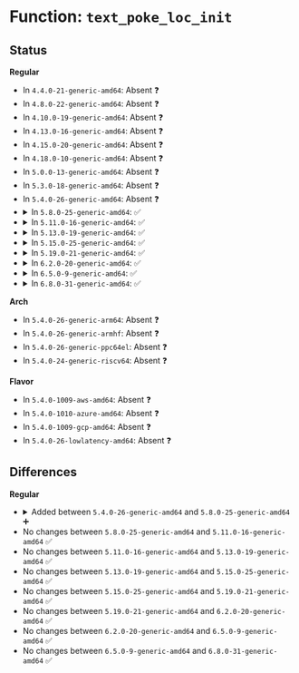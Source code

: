 # Function: <code>text_poke_loc_init</code>

## Status
<b>Regular</b>
<ul>
<li>
In <code>4.4.0-21-generic-amd64</code>: Absent ❓
</li>
<li>
In <code>4.8.0-22-generic-amd64</code>: Absent ❓
</li>
<li>
In <code>4.10.0-19-generic-amd64</code>: Absent ❓
</li>
<li>
In <code>4.13.0-16-generic-amd64</code>: Absent ❓
</li>
<li>
In <code>4.15.0-20-generic-amd64</code>: Absent ❓
</li>
<li>
In <code>4.18.0-10-generic-amd64</code>: Absent ❓
</li>
<li>
In <code>5.0.0-13-generic-amd64</code>: Absent ❓
</li>
<li>
In <code>5.3.0-18-generic-amd64</code>: Absent ❓
</li>
<li>
In <code>5.4.0-26-generic-amd64</code>: Absent ❓
</li>
<li>
<details>
<summary>In <code>5.8.0-25-generic-amd64</code>: ✅</summary>

```c
void text_poke_loc_init(struct text_poke_loc * tp, void * addr, const void * opcode, size_t len, const void * emulate)
```

```json
{
  "name": "text_poke_loc_init",
  "collision_type": "Unique Static",
  "inline_type": "No",
  "funcs": [
    {
      "addr": 18446744071579093296,
      "name": "text_poke_loc_init",
      "external": false,
      "loc": "arch/x86/kernel/alternative.c:1223",
      "file": "arch/x86/kernel/alternative.c",
      "inline": "seen, unknown",
      "caller_inline": [],
      "caller_func": [
        "arch/x86/kernel/alternative.c:text_poke_bp",
        "arch/x86/kernel/alternative.c:text_poke_queue"
      ]
    }
  ],
  "symbols": [
    {
      "addr": 18446744071579093296,
      "name": "text_poke_loc_init",
      "section": ".text",
      "bind": "STB_LOCAL",
      "size": 349
    }
  ]
}
```
</details>
</li>
<li>
<details>
<summary>In <code>5.11.0-16-generic-amd64</code>: ✅</summary>

```c
void text_poke_loc_init(struct text_poke_loc * tp, void * addr, const void * opcode, size_t len, const void * emulate)
```

```json
{
  "name": "text_poke_loc_init",
  "collision_type": "Unique Static",
  "inline_type": "No",
  "funcs": [
    {
      "addr": 18446744071579094480,
      "name": "text_poke_loc_init",
      "external": false,
      "loc": "arch/x86/kernel/alternative.c:1273",
      "file": "arch/x86/kernel/alternative.c",
      "inline": "seen, unknown",
      "caller_inline": [],
      "caller_func": [
        "arch/x86/kernel/alternative.c:text_poke_bp",
        "arch/x86/kernel/alternative.c:text_poke_queue"
      ]
    }
  ],
  "symbols": [
    {
      "addr": 18446744071579094480,
      "name": "text_poke_loc_init",
      "section": ".text",
      "bind": "STB_LOCAL",
      "size": 353
    }
  ]
}
```
</details>
</li>
<li>
<details>
<summary>In <code>5.13.0-19-generic-amd64</code>: ✅</summary>

```c
void text_poke_loc_init(struct text_poke_loc * tp, void * addr, const void * opcode, size_t len, const void * emulate)
```

```json
{
  "name": "text_poke_loc_init",
  "collision_type": "Unique Static",
  "inline_type": "No",
  "funcs": [
    {
      "addr": 18446744071579100864,
      "name": "text_poke_loc_init",
      "external": false,
      "loc": "arch/x86/kernel/alternative.c:1194",
      "file": "arch/x86/kernel/alternative.c",
      "inline": "seen, unknown",
      "caller_inline": [],
      "caller_func": [
        "arch/x86/kernel/alternative.c:text_poke_bp",
        "arch/x86/kernel/alternative.c:text_poke_queue"
      ]
    }
  ],
  "symbols": [
    {
      "addr": 18446744071579100864,
      "name": "text_poke_loc_init",
      "section": ".text",
      "bind": "STB_LOCAL",
      "size": 285
    }
  ]
}
```
</details>
</li>
<li>
<details>
<summary>In <code>5.15.0-25-generic-amd64</code>: ✅</summary>

```c
void text_poke_loc_init(struct text_poke_loc * tp, void * addr, const void * opcode, size_t len, const void * emulate)
```

```json
{
  "name": "text_poke_loc_init",
  "collision_type": "Unique Static",
  "inline_type": "No",
  "funcs": [
    {
      "addr": 18446744071579124784,
      "name": "text_poke_loc_init",
      "external": false,
      "loc": "arch/x86/kernel/alternative.c:1194",
      "file": "arch/x86/kernel/alternative.c",
      "inline": "seen, unknown",
      "caller_inline": [],
      "caller_func": [
        "arch/x86/kernel/alternative.c:text_poke_bp",
        "arch/x86/kernel/alternative.c:text_poke_queue"
      ]
    }
  ],
  "symbols": [
    {
      "addr": 18446744071579124784,
      "name": "text_poke_loc_init",
      "section": ".text",
      "bind": "STB_LOCAL",
      "size": 285
    }
  ]
}
```
</details>
</li>
<li>
<details>
<summary>In <code>5.19.0-21-generic-amd64</code>: ✅</summary>

```c
void text_poke_loc_init(struct text_poke_loc * tp, void * addr, const void * opcode, size_t len, const void * emulate)
```

```json
{
  "name": "text_poke_loc_init",
  "collision_type": "Unique Static",
  "inline_type": "No",
  "funcs": [
    {
      "addr": 18446744071579158304,
      "name": "text_poke_loc_init",
      "external": false,
      "loc": "arch/x86/kernel/alternative.c:1570",
      "file": "arch/x86/kernel/alternative.c",
      "inline": "seen, unknown",
      "caller_inline": [],
      "caller_func": [
        "arch/x86/kernel/alternative.c:text_poke_bp",
        "arch/x86/kernel/alternative.c:text_poke_queue"
      ]
    }
  ],
  "symbols": [
    {
      "addr": 18446744071579158304,
      "name": "text_poke_loc_init",
      "section": ".text",
      "bind": "STB_LOCAL",
      "size": 447
    }
  ]
}
```
</details>
</li>
<li>
<details>
<summary>In <code>6.2.0-20-generic-amd64</code>: ✅</summary>

```c
void text_poke_loc_init(struct text_poke_loc * tp, void * addr, const void * opcode, size_t len, const void * emulate)
```

```json
{
  "name": "text_poke_loc_init",
  "collision_type": "Unique Static",
  "inline_type": "No",
  "funcs": [
    {
      "addr": 18446744071579208160,
      "name": "text_poke_loc_init",
      "external": false,
      "loc": "arch/x86/kernel/alternative.c:2064",
      "file": "arch/x86/kernel/alternative.c",
      "inline": "seen, unknown",
      "caller_inline": [],
      "caller_func": [
        "arch/x86/kernel/alternative.c:text_poke_bp",
        "arch/x86/kernel/alternative.c:text_poke_queue"
      ]
    }
  ],
  "symbols": [
    {
      "addr": 18446744071579208160,
      "name": "text_poke_loc_init",
      "section": ".text",
      "bind": "STB_LOCAL",
      "size": 576
    }
  ]
}
```
</details>
</li>
<li>
<details>
<summary>In <code>6.5.0-9-generic-amd64</code>: ✅</summary>

```c
void text_poke_loc_init(struct text_poke_loc * tp, void * addr, const void * opcode, size_t len, const void * emulate)
```

```json
{
  "name": "text_poke_loc_init",
  "collision_type": "Unique Static",
  "inline_type": "No",
  "funcs": [
    {
      "addr": 18446744071579212448,
      "name": "text_poke_loc_init",
      "external": false,
      "loc": "arch/x86/kernel/alternative.c:2299",
      "file": "arch/x86/kernel/alternative.c",
      "inline": "seen, unknown",
      "caller_inline": [],
      "caller_func": [
        "arch/x86/kernel/alternative.c:text_poke_bp",
        "arch/x86/kernel/alternative.c:text_poke_queue"
      ]
    }
  ],
  "symbols": [
    {
      "addr": 18446744071579212448,
      "name": "text_poke_loc_init",
      "section": ".text",
      "bind": "STB_LOCAL",
      "size": 545
    }
  ]
}
```
</details>
</li>
<li>
<details>
<summary>In <code>6.8.0-31-generic-amd64</code>: ✅</summary>

```c
void text_poke_loc_init(struct text_poke_loc * tp, void * addr, const void * opcode, size_t len, const void * emulate)
```

```json
{
  "name": "text_poke_loc_init",
  "collision_type": "Unique Static",
  "inline_type": "No",
  "funcs": [
    {
      "addr": 18446744071579241488,
      "name": "text_poke_loc_init",
      "external": false,
      "loc": "arch/x86/kernel/alternative.c:2389",
      "file": "arch/x86/kernel/alternative.c",
      "inline": "seen, unknown",
      "caller_inline": [],
      "caller_func": [
        "arch/x86/kernel/alternative.c:text_poke_bp",
        "arch/x86/kernel/alternative.c:text_poke_queue"
      ]
    }
  ],
  "symbols": [
    {
      "addr": 18446744071579241488,
      "name": "text_poke_loc_init",
      "section": ".text",
      "bind": "STB_LOCAL",
      "size": 545
    }
  ]
}
```
</details>
</li>
</ul>
<b>Arch</b>
<ul>
<li>
In <code>5.4.0-26-generic-arm64</code>: Absent ❓
</li>
<li>
In <code>5.4.0-26-generic-armhf</code>: Absent ❓
</li>
<li>
In <code>5.4.0-26-generic-ppc64el</code>: Absent ❓
</li>
<li>
In <code>5.4.0-24-generic-riscv64</code>: Absent ❓
</li>
</ul>
<b>Flavor</b>
<ul>
<li>
In <code>5.4.0-1009-aws-amd64</code>: Absent ❓
</li>
<li>
In <code>5.4.0-1010-azure-amd64</code>: Absent ❓
</li>
<li>
In <code>5.4.0-1009-gcp-amd64</code>: Absent ❓
</li>
<li>
In <code>5.4.0-26-lowlatency-amd64</code>: Absent ❓
</li>
</ul>

## Differences
<b>Regular</b>
<ul>
<li>
<details>
<summary>Added between <code>5.4.0-26-generic-amd64</code> and <code>5.8.0-25-generic-amd64</code> ➕</summary>

```c
void text_poke_loc_init(struct text_poke_loc * tp, void * addr, const void * opcode, size_t len, const void * emulate)
```
</details>
</li>
<li>
No changes between <code>5.8.0-25-generic-amd64</code> and <code>5.11.0-16-generic-amd64</code> ✅
</li>
<li>
No changes between <code>5.11.0-16-generic-amd64</code> and <code>5.13.0-19-generic-amd64</code> ✅
</li>
<li>
No changes between <code>5.13.0-19-generic-amd64</code> and <code>5.15.0-25-generic-amd64</code> ✅
</li>
<li>
No changes between <code>5.15.0-25-generic-amd64</code> and <code>5.19.0-21-generic-amd64</code> ✅
</li>
<li>
No changes between <code>5.19.0-21-generic-amd64</code> and <code>6.2.0-20-generic-amd64</code> ✅
</li>
<li>
No changes between <code>6.2.0-20-generic-amd64</code> and <code>6.5.0-9-generic-amd64</code> ✅
</li>
<li>
No changes between <code>6.5.0-9-generic-amd64</code> and <code>6.8.0-31-generic-amd64</code> ✅
</li>
</ul>
